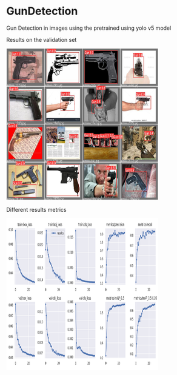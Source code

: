 # GunDetection
Gun Detection in images using the pretrained using yolo v5 model

Results on the validation set


<img height="400em" width="400" src="Results_Data/val_batch2_pred.jpg"/>

Different results metrics 


<img height="400em" width="400" src="Results_Data/results.png"/>
